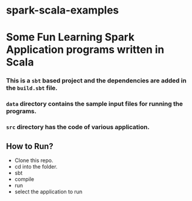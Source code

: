 # spark-scala-examples
# Some Fun Learning Spark Application programs written in Scala

### This is a `sbt` based project and the dependencies are added in the `build.sbt` file.
### `data` directory contains the sample input files for running the programs.
### `src` directory has the code of various application.

## How to Run?
* Clone this repo.
* cd into the folder.
* sbt
* compile
* run
* select the application to run
